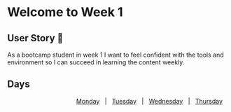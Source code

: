 # Welcome to Week 1

## **User Story** 📘

As a bootcamp student in week 1 I want to feel confident with the tools and environment so I can succeed in learning the content weekly.

## Days

&nbsp;&nbsp;&nbsp;&nbsp;&nbsp;&nbsp;&nbsp;&nbsp;&nbsp;&nbsp;&nbsp;&nbsp;&nbsp;&nbsp;&nbsp;&nbsp;&nbsp;&nbsp;&nbsp;&nbsp;&nbsp;&nbsp;&nbsp;&nbsp;&nbsp;&nbsp;&nbsp;&nbsp;&nbsp;&nbsp;&nbsp;&nbsp;&nbsp;&nbsp;&nbsp;&nbsp;&nbsp;&nbsp;&nbsp;&nbsp;[Monday](Mon_wk1.md)&nbsp;&nbsp;&nbsp;|&nbsp;&nbsp;&nbsp;[Tuesday](Mon_wk1.md)&nbsp;&nbsp;&nbsp;|&nbsp;&nbsp;&nbsp;[Wednesday](Mon_wk1.md)&nbsp;&nbsp;&nbsp;|&nbsp;&nbsp;&nbsp;[Thursday](Mon_wk1.md)

